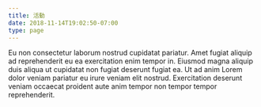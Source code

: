```yaml
---
title: 活動
date: 2018-11-14T19:02:50-07:00
type: page
---
```


Eu non consectetur laborum nostrud cupidatat pariatur. Amet fugiat aliquip ad reprehenderit eu ea exercitation enim tempor in. Eiusmod magna aliquip duis aliqua ut cupidatat non fugiat deserunt fugiat ea. Ut ad anim Lorem dolor veniam pariatur eu irure veniam elit nostrud. Exercitation deserunt veniam occaecat proident aute anim tempor non tempor tempor reprehenderit.
